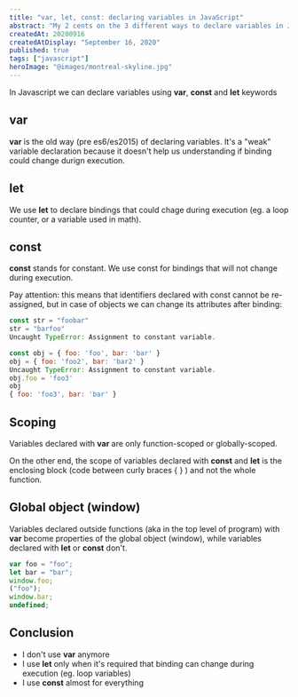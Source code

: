 ```yaml
---
title: "var, let, const: declaring variables in JavaScript"
abstract: "My 2 cents on the 3 different ways to declare variables in JavaScript."
createdAt: 20200916
createdAtDisplay: "September 16, 2020"
published: true
tags: ["javascript"]
heroImage: "@images/montreal-skyline.jpg"
---
```


In Javascript we can declare variables using <strong>var</strong>, <strong>const</strong> and <strong>let</strong> keywords

## var

<strong>var</strong> is the old way (pre es6/es2015) of declaring variables. It's a "weak" variable declaration because it doesn't help us understanding if binding could change durign execution.

## let

We use <strong>let</strong> to declare bindings that could chage during execution (eg. a loop counter, or a variable used in math).

## const

<strong>const</strong> stands for constant. We use const for bindings that will not change during execution.

Pay attention: this means that identifiers declared with const cannot be re-assigned, but in case of objects we can change its attributes after binding:

```javascript
const str = "foobar"
str = "barfoo"
Uncaught TypeError: Assignment to constant variable.

const obj = { foo: 'foo', bar: 'bar' }
obj = { foo: 'foo2', bar: 'bar2' }
Uncaught TypeError: Assignment to constant variable.
obj.foo = 'foo3'
obj
{ foo: 'foo3', bar: 'bar' }
```

## Scoping

Variables declared with <strong>var</strong> are only function-scoped or globally-scoped.

On the other end, the scope of variables declared with <strong>const</strong> and <strong>let</strong> is the enclosing block (code between curly braces { } ) and not the whole function.

## Global object (window)

Variables declared outside functions (aka in the top level of program) with <strong>var</strong> become properties of the global object (window), while variables declared with <strong>let</strong> or <strong>const</strong> don't.

```javascript
var foo = "foo";
let bar = "bar";
window.foo;
("foo");
window.bar;
undefined;
```

## Conclusion

- I don't use <strong>var</strong> anymore
- I use <strong>let</strong> only when it's required that binding can change during execution (eg. loop variables)
- I use <strong>const</strong> almost for everything
